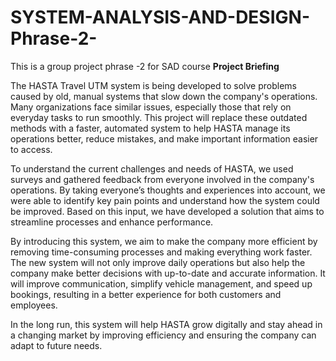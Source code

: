 # SYSTEM-ANALYSIS-AND-DESIGN-Phrase-2-
This is a group project phrase -2 for SAD course 
**Project Briefing**

The HASTA Travel UTM system is being developed to solve problems caused by old, manual systems that slow down the company's operations. Many organizations face similar issues, especially those that rely on everyday tasks to run smoothly. This project will replace these outdated methods with a faster, automated system to help HASTA manage its operations better, reduce mistakes, and make important information easier to access.

To understand the current challenges and needs of HASTA, we used surveys and gathered feedback from everyone involved in the company's operations. By taking everyone’s thoughts and experiences into account, we were able to identify key pain points and understand how the system could be improved. Based on this input, we have developed a solution that aims to streamline processes and enhance performance.

By introducing this system, we aim to make the company more efficient by removing time-consuming processes and making everything work faster. The new system will not only improve daily operations but also help the company make better decisions with up-to-date and accurate information. It will improve communication, simplify vehicle management, and speed up bookings, resulting in a better experience for both customers and employees.

In the long run, this system will help HASTA grow digitally and stay ahead in a changing market by improving efficiency and ensuring the company can adapt to future needs.
